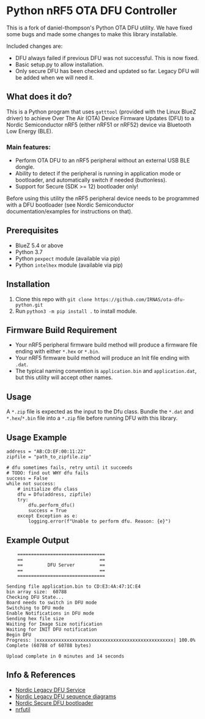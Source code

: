 # Python nRF5 OTA DFU Controller

This is a fork of daniel-thompson's Python OTA DFU utility. We have fixed some bugs and made some changes to make this library installable.

Included changes are:
* DFU always failed if previous DFU was not successful. This is now fixed.
* Basic setup.py to allow installation.
* Only secure DFU has been checked and updated so far. Legacy DFU will be added when we will need it.

## What does it do?

This is a Python program that uses `gatttool` (provided with the Linux BlueZ driver) to achieve Over The Air (OTA) Device Firmware Updates (DFU) to a Nordic Semiconductor nRF5 (either nRF51 or nRF52) device via Bluetooth Low Energy (BLE).


### Main features:

* Perform OTA DFU to an nRF5 peripheral without an external USB BLE dongle.
* Ability to detect if the peripheral is running in application mode or bootloader, and automatically switch if needed (buttonless).
* Support for Secure (SDK >= 12) bootloader only!

Before using this utility the nRF5 peripheral device needs to be programmed with a DFU bootloader (see Nordic Semiconductor documentation/examples for instructions on that).


## Prerequisites

* BlueZ 5.4 or above
* Python 3.7
* Python `pexpect` module (available via pip)
* Python `intelhex` module (available via pip)

## Installation

1. Clone this repo with `git clone https://github.com/IRNAS/ota-dfu-python.git`
2. Run `python3 -m pip install .` to install module.

## Firmware Build Requirement

* Your nRF5 peripheral firmware build method will produce  a firmware file ending with either `*.hex` or `*.bin`.
* Your nRF5 firmware build method will produce an Init file ending with `.dat`.
* The typical naming convention is `application.bin` and `application.dat`, but this utility will accept other names.


## Usage

A `*.zip` file is expected as the input to the Dfu class. Bundle the `*.dat` and `*.hex`/`*.bin` file into a `*.zip` file before running DFU with this library.


## Usage Example

    address = "AB:CD:EF:00:11:22"
    zipfile = "path_to_zipfile.zip"

    # dfu sometimes fails, retry until it succeeds
    # TODO: find out WHY dfu fails
    success = False
    while not success:
        # initialize dfu class
        dfu = Dfu(address, zipfile)
        try:
            dfu.perform_dfu()
            success = True
        except Exception as e:
            logging.error(f"Unable to perform dfu. Reason: {e}")


## Example Output

        ================================
        ==                            ==
        ==         DFU Server         ==
        ==                            ==
        ================================ 

    Sending file application.bin to CD:E3:4A:47:1C:E4
    bin array size:  60788
    Checking DFU State...
    Board needs to switch in DFU mode
    Switching to DFU mode
    Enable Notifications in DFU mode
    Sending hex file size
    Waiting for Image Size notification
    Waiting for INIT DFU notification
    Begin DFU
    Progress: |xxxxxxxxxxxxxxxxxxxxxxxxxxxxxxxxxxxxxxxxxxxxxxxxxx| 100.0% Complete (60788 of 60788 bytes)

    Upload complete in 0 minutes and 14 seconds


## Info & References

* [Nordic Legacy DFU Service](http://infocenter.nordicsemi.com/topic/com.nordic.infocenter.sdk5.v11.0.0/bledfu_transport_bleservice.html?cp=4_0_3_4_3_1_4_1)
* [Nordic Legacy DFU sequence diagrams](http://infocenter.nordicsemi.com/topic/com.nordic.infocenter.sdk5.v11.0.0/bledfu_transport_bleprofile.html?cp=4_0_3_4_3_1_4_0_1_6#ota_profile_pkt_rcpt_notif)
* [Nordic Secure DFU bootloader](http://infocenter.nordicsemi.com/topic/com.nordic.infocenter.sdk5.v12.2.0/lib_dfu_transport_ble.html?cp=4_0_1_3_5_2_2)
* [nrfutil](https://github.com/NordicSemiconductor/pc-nrfutil)

